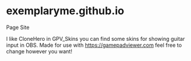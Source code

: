 # exemplaryme.github.io
Page Site

I like CloneHero in GPV_Skins you can find some skins for showing guitar input in OBS. Made for use with https://gamepadviewer.com feel free to change however you want!
